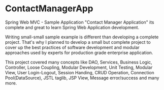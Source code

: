 # ContactManagerApp
Spring Web MVC - Sample Application "Contact Manager Application" its complete and great to learn Spring Web Application development.

Writing small-small sample example is different than developing a complete project. That's why I planned to develop a small but complete project to cover up the best practices of software development and modular approaches used by experts for production grade enterprise application.

This project covered many concepts like DAO, Services, Business Logic, Controller, Loose Coupling, Modular Development, Unit Testing, Modular View, User Login-Logout, Session Handing, CRUD Operation, Connection Pool(DataSource), JSTL taglib, JSP View, Message error/success and many more. 
